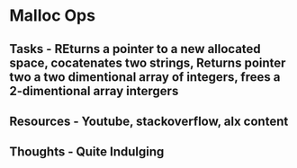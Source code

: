 # Malloc Ops

## Tasks - REturns a pointer to a new allocated space, cocatenates two strings, Returns pointer two a two dimentional array of integers, frees a 2-dimentional array intergers
## Resources - Youtube, stackoverflow, alx content

## Thoughts - Quite Indulging
